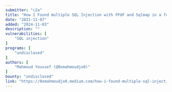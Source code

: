 ```yaml
---
submitter: "c2a"
title: "How I Found multiple SQL Injection with FFUF and Sqlmap in a few minutes"
date: "2021-11-07"
added: "2024-11-03"
description: ""
vulnerabilities: [
    "SQL injection"
]
programs: [
    "undisclosed"
]
authors: [
    "Mahmoud Youssef (@0xmahmoudjo0)"
]
bounty: "undisclosed"
link: "https://0xmahmoudjo0.medium.com/how-i-found-multiple-sql-injection-with-ffuf-and-sqlmap-in-a-few-minutes-9c3bb3780e8f"
---
```




